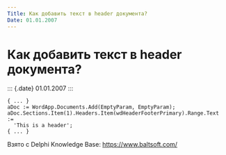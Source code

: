 ```yaml
---
Title: Как добавить текст в header документа?
Date: 01.01.2007
---
```



Как добавить текст в header документа?
======================================

::: {.date}
01.01.2007
:::

    { ... }
    aDoc := WordApp.Documents.Add(EmptyParam, EmptyParam);
    aDoc.Sections.Item(1).Headers.Item(wdHeaderFooterPrimary).Range.Text :=
      'This is a header';
    { ... }

Взято с Delphi Knowledge Base: <https://www.baltsoft.com/>

